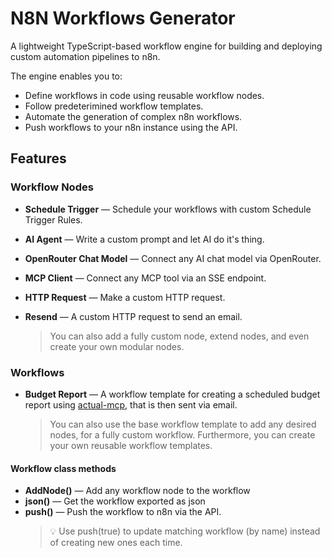 # N8N Workflows Generator

A lightweight TypeScript-based workflow engine for building and deploying custom automation pipelines to n8n.

The engine enables you to:

- Define workflows in code using reusable workflow nodes.
- Follow predeterimined workflow templates.
- Automate the generation of complex n8n workflows.
- Push workflows to your n8n instance using the API.

## Features

### Workflow Nodes

- **Schedule Trigger** — Schedule your workflows with custom Schedule Trigger Rules.

- **AI Agent** — Write a custom prompt and let AI do it's thing.

- **OpenRouter Chat Model** — Connect any AI chat model via OpenRouter.

- **MCP Client** — Connect any MCP tool via an SSE endpoint.

- **HTTP Request** — Make a custom HTTP request.

- **Resend** — A custom HTTP request to send an email.

  > You can also add a fully custom node, extend nodes, and even create your own modular nodes.

### Workflows

- **Budget Report** — A workflow template for creating a scheduled budget report using [actual-mcp](https://github.com/adomas399/actual-mcp), that is then sent via email.

  > You can also use the base workflow template to add any desired nodes, for a fully custom workflow. Furthermore, you can create your own reusable workflow templates.

#### Workflow class methods

- **AddNode()** — Add any workflow node to the workflow
- **json()** — Get the workflow exported as json
- **push()** — Push the workflow to n8n via the API.
  > 💡 Use push(true) to update matching workflow (by name) instead of creating new ones each time.
